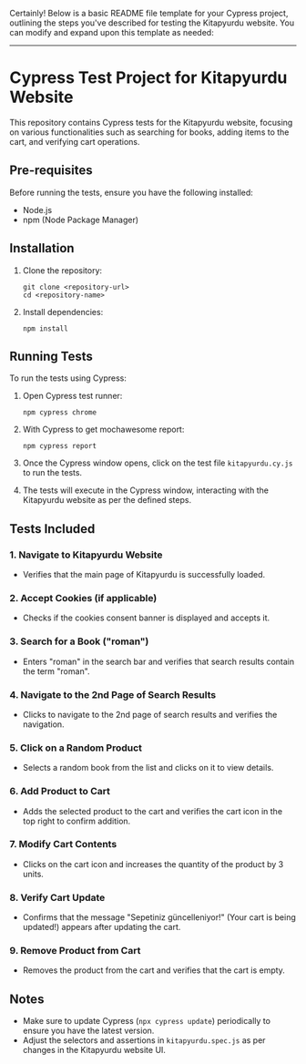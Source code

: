 Certainly! Below is a basic README file template for your Cypress project, outlining the steps you've described for testing the Kitapyurdu website. You can modify and expand upon this template as needed:

---

# Cypress Test Project for Kitapyurdu Website

This repository contains Cypress tests for the Kitapyurdu website, focusing on various functionalities such as searching for books, adding items to the cart, and verifying cart operations.

## Pre-requisites

Before running the tests, ensure you have the following installed:

- Node.js
- npm (Node Package Manager)

## Installation

1. Clone the repository:

   ```
   git clone <repository-url>
   cd <repository-name>
   ```

2. Install dependencies:

   ```
   npm install
   ```

## Running Tests

To run the tests using Cypress:

1. Open Cypress test runner:

   ```
   npm cypress chrome
   ```
2. With Cypress to get mochawesome report:

   ```
   npm cypress report
   ```

3. Once the Cypress window opens, click on the test file `kitapyurdu.cy.js` to run the tests.

4. The tests will execute in the Cypress window, interacting with the Kitapyurdu website as per the defined steps.

## Tests Included

### 1. Navigate to Kitapyurdu Website

- Verifies that the main page of Kitapyurdu is successfully loaded.

### 2. Accept Cookies (if applicable)

- Checks if the cookies consent banner is displayed and accepts it.

### 3. Search for a Book ("roman")

- Enters "roman" in the search bar and verifies that search results contain the term "roman".

### 4. Navigate to the 2nd Page of Search Results

- Clicks to navigate to the 2nd page of search results and verifies the navigation.

### 5. Click on a Random Product

- Selects a random book from the list and clicks on it to view details.

### 6. Add Product to Cart

- Adds the selected product to the cart and verifies the cart icon in the top right to confirm addition.

### 7. Modify Cart Contents

- Clicks on the cart icon and increases the quantity of the product by 3 units.

### 8. Verify Cart Update

- Confirms that the message "Sepetiniz güncelleniyor!" (Your cart is being updated!) appears after updating the cart.

### 9. Remove Product from Cart

- Removes the product from the cart and verifies that the cart is empty.

## Notes

- Make sure to update Cypress (`npx cypress update`) periodically to ensure you have the latest version.
- Adjust the selectors and assertions in `kitapyurdu.spec.js` as per changes in the Kitapyurdu website UI.
